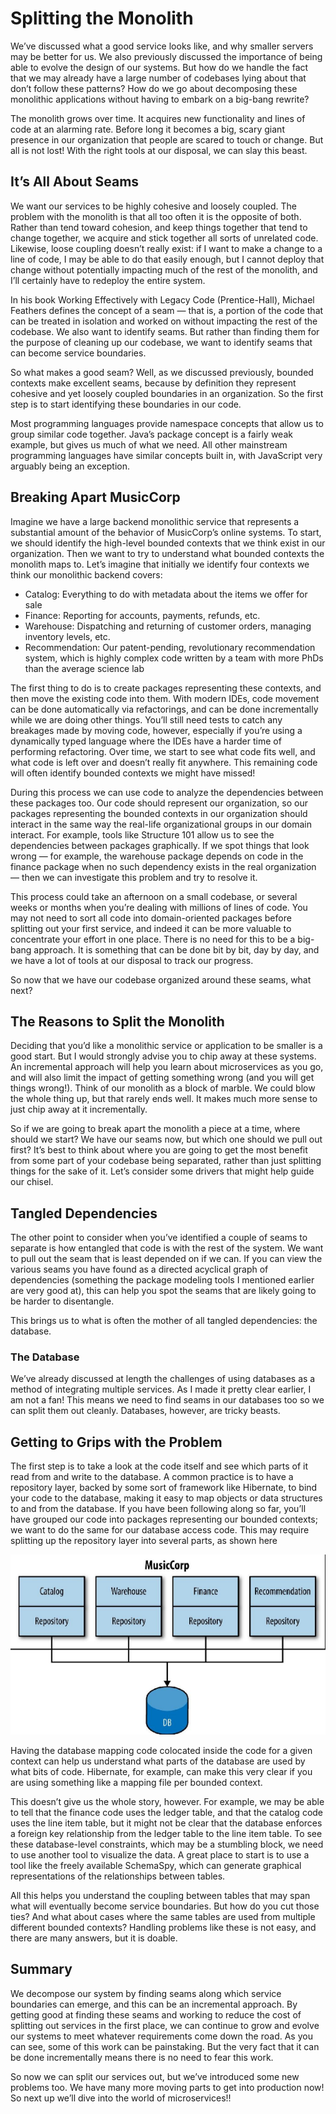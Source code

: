 # Splitting the Monolith

We’ve discussed what a good service looks like, and why smaller servers may be better for us. We also previously discussed the importance of being able to evolve the design of our systems. But how do we handle the fact that we may already have a large number of codebases lying about that don’t follow these patterns? How do we go about decomposing these monolithic applications without having to embark on a big-bang rewrite?

The monolith grows over time. It acquires new functionality and lines of code at an alarming rate. Before long it becomes a big, scary giant presence in our organization that people are scared to touch or change. But all is not lost! With the right tools at our disposal, we can slay this beast.

## It’s All About Seams

We want our services to be highly cohesive and loosely coupled. The problem with the monolith is that all too often it is the opposite of both. Rather than tend toward cohesion, and keep things together that tend to change together, we acquire and stick together all sorts of unrelated code. Likewise, loose coupling doesn’t really exist: if I want to make a change to a line of code, I may be able to do that easily enough, but I cannot deploy that change without potentially impacting much of the rest of the monolith, and I’ll certainly have to redeploy the entire system.

In his book Working Effectively with Legacy Code (Prentice-Hall), Michael Feathers defines the concept of a seam — that is, a portion of the code that can be treated in isolation and worked on without impacting the rest of the codebase. We also want to identify seams. But rather than finding them for the purpose of cleaning up our codebase, we want to identify seams that can become service boundaries.

So what makes a good seam? Well, as we discussed previously, bounded contexts make excellent seams, because by definition they represent cohesive and yet loosely coupled boundaries in an organization. So the first step is to start identifying these boundaries in our code.

Most programming languages provide namespace concepts that allow us to group similar code together. Java’s package concept is a fairly weak example, but gives us much of what we need. All other mainstream programming languages have similar concepts built in, with JavaScript very arguably being an exception.

## Breaking Apart MusicCorp

Imagine we have a large backend monolithic service that represents a substantial amount of the behavior of MusicCorp’s online systems. To start, we should identify the high-level bounded contexts that we think exist in our organization. Then we want to try to understand what bounded contexts the monolith maps to. Let’s imagine that initially we identify four contexts we think our monolithic backend covers:

- Catalog: Everything to do with metadata about the items we offer for sale
- Finance: Reporting for accounts, payments, refunds, etc.
- Warehouse: Dispatching and returning of customer orders, managing inventory levels, etc.
- Recommendation: Our patent-pending, revolutionary recommendation system, which is highly complex code written by a team with more PhDs than the average science lab

The first thing to do is to create packages representing these contexts, and then move the existing code into them. With modern IDEs, code movement can be done automatically via refactorings, and can be done incrementally while we are doing other things. You’ll still need tests to catch any breakages made by moving code, however, especially if you’re using a dynamically typed language where the IDEs have a harder time of performing refactoring. Over time, we start to see what code fits well, and what code is left over and doesn’t really fit anywhere. This remaining code will often identify bounded contexts we might have missed!

During this process we can use code to analyze the dependencies between these packages too. Our code should represent our organization, so our packages representing the bounded contexts in our organization should interact in the same way the real-life organizational groups in our domain interact. For example, tools like Structure 101 allow us to see the dependencies between packages graphically. If we spot things that look wrong — for example, the warehouse package depends on code in the finance package when no such dependency exists in the real organization — then we can investigate this problem and try to resolve it.

This process could take an afternoon on a small codebase, or several weeks or months when you’re dealing with millions of lines of code. You may not need to sort all code into domain-oriented packages before splitting out your first service, and indeed it can be more valuable to concentrate your effort in one place. There is no need for this to be a big-bang approach. It is something that can be done bit by bit, day by day, and we have a lot of tools at our disposal to track our progress.

So now that we have our codebase organized around these seams, what next?

## The Reasons to Split the Monolith

Deciding that you’d like a monolithic service or application to be smaller is a good start. But I would strongly advise you to chip away at these systems. An incremental approach will help you learn about microservices as you go, and will also limit the impact of getting something wrong (and you will get things wrong!). Think of our monolith as a block of marble. We could blow the whole thing up, but that rarely ends well. It makes much more sense to just chip away at it incrementally.

So if we are going to break apart the monolith a piece at a time, where should we start? We have our seams now, but which one should we pull out first? It’s best to think about where you are going to get the most benefit from some part of your codebase being separated, rather than just splitting things for the sake of it. Let’s consider some drivers that might help guide our chisel.

## Tangled Dependencies

The other point to consider when you’ve identified a couple of seams to separate is how entangled that code is with the rest of the system. We want to pull out the seam that is least depended on if we can. If you can view the various seams you have found as a directed acyclical graph of dependencies (something the package modeling tools I mentioned earlier are very good at), this can help you spot the seams that are likely going to be harder to disentangle.

This brings us to what is often the mother of all tangled dependencies: the database.

### The Database

We’ve already discussed at length the challenges of using databases as a method of integrating multiple services. As I made it pretty clear earlier, I am not a fan! This means we need to find seams in our databases too so we can split them out cleanly. Databases, however, are tricky beasts.

## Getting to Grips with the Problem

The first step is to take a look at the code itself and see which parts of it read from and write to the database. A common practice is to have a repository layer, backed by some sort of framework like Hibernate, to bind your code to the database, making it easy to map objects or data structures to and from the database. If you have been following along so far, you’ll have grouped our code into packages representing our bounded contexts; we want to do the same for our database access code. This may require splitting up the repository layer into several parts, as shown here

![DB](images/image-004.png)

Having the database mapping code colocated inside the code for a given context can help us understand what parts of the database are used by what bits of code. Hibernate, for example, can make this very clear if you are using something like a mapping file per bounded context.

This doesn’t give us the whole story, however. For example, we may be able to tell that the finance code uses the ledger table, and that the catalog code uses the line item table, but it might not be clear that the database enforces a foreign key relationship from the ledger table to the line item table. To see these database-level constraints, which may be a stumbling block, we need to use another tool to visualize the data. A great place to start is to use a tool like the freely available SchemaSpy, which can generate graphical representations of the relationships between tables.

All this helps you understand the coupling between tables that may span what will eventually become service boundaries. But how do you cut those ties? And what about cases where the same tables are used from multiple different bounded contexts? Handling problems like these is not easy, and there are many answers, but it is doable.

## Summary

We decompose our system by finding seams along which service boundaries can emerge, and this can be an incremental approach. By getting good at finding these seams and working to reduce the cost of splitting out services in the first place, we can continue to grow and evolve our systems to meet whatever requirements come down the road. As you can see, some of this work can be painstaking. But the very fact that it can be done incrementally means there is no need to fear this work.

So now we can split our services out, but we’ve introduced some new problems too. We have many more moving parts to get into production now! So next up we’ll dive into the world of microservices!!
